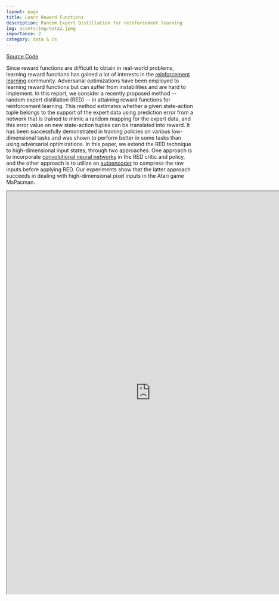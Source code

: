 ```yaml
---
layout: page
title: Learn Reward Functions
description: Random Expert Distillation for reinforcement learning
img: assets/img/data2.jpeg
importance: 2
category: data & cs
---
```


<a href="https://github.com/HaoranLiao/cs285_project">Source Code</a><br>

Since reward functions are difficult to obtain in real-world problems, learning reward functions has gained a lot of interests in the <a href="https://en.wikipedia.org/wiki/Reinforcement_learning">reinforcement learning</a> community. Adversarial optimizations have been employed to learning reward functions but can suffer from instabilities and are hard to implement. In this report, we consider a recently proposed method -- random expert distillation (RED) -- in attaining reward functions for reinforcement learning. This method estimates whether a given state-action tuple belongs to the support of the expert data using prediction error from a network that is trained to mimic a random mapping for the expert data, and this error value on new state-action tuples can be translated into reward. It has been successfully demonstrated in training policies on various low-dimensional tasks and was shown to perform better in some tasks than using adversarial optimizations. In this paper, we extend the RED technique to high-dimensional input states, through two approaches. One approach is to incorporate <a href="https://en.wikipedia.org/wiki/Convolutional_neural_network">convolutional neural networks</a> in the RED critic and policy, and the other approach is to utilize an <a href="https://en.wikipedia.org/wiki/Autoencoder">autoencoder</a> to compress the raw inputs before applying RED. Our experiments show that the latter approach succeeds in dealing with high-dimensional pixel inputs in the Atari game MsPacman.

<iframe src="https://drive.google.com/file/d/1nO02F8lcQA4NEMtZ3UEbtz4XMrmZsFh8/preview" width="770" height="1080" allow="autoplay"></iframe>


